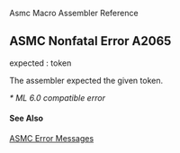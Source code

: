 Asmc Macro Assembler Reference

## ASMC Nonfatal Error A2065

expected : token

The assembler expected the given token.

_* ML 6.0 compatible error_

#### See Also

[ASMC Error Messages](readme.md)
